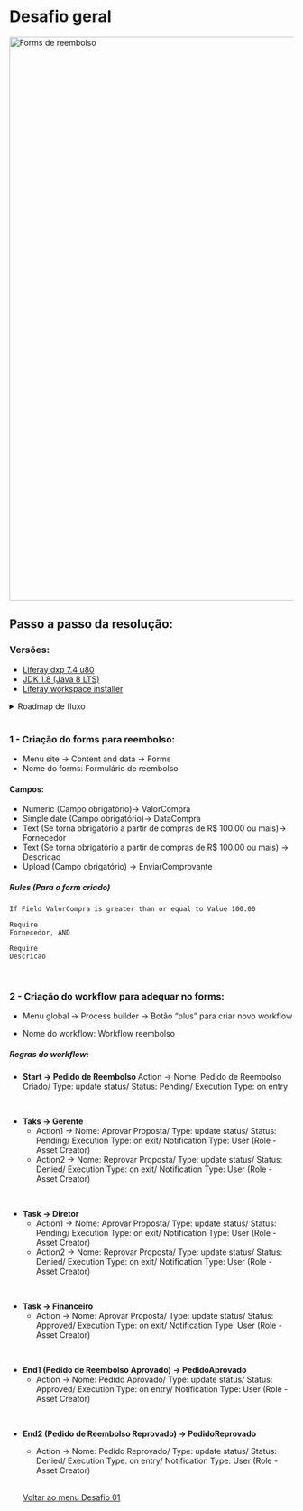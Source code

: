 # Desafio geral
<img src="/Conteúdo_Rockets/Desafio 01/04/Arq/Forms.jpg" alt="Forms de reembolso" width="1000">

<br>

## Passo a passo da resolução:

### Versões:
- [Liferay dxp 7.4 u80](https://www.liferay.com/pt/free-trial)
- [JDK 1.8 (Java 8 LTS)](https://www.azul.com/core-post-download/?endpoint=zulu&uuid=54ab6927-1f22-4612-beab-49617246ffd3)
- [Liferay workspace installer](https://github.com/liferay/liferay-ide/releases/download/3.9.7-ga8/LiferayWorkspace-202207131011-windows-installer.exe)

<details>
  <summary>Roadmap de fluxo </summary>
  <img src="/Conteúdo_Rockets/Desafio 01/04/Arq/Workflow.jpg" alt="Diagrama de fluxo" width="1000">
</details>

<br> 


### 1 - Criação do forms para reembolso:
- Menu site → Content and data → Forms
- Nome do forms: Formulário de reembolso

#### Campos:

- Numeric (Campo obrigatório)→ ValorCompra
- Simple date (Campo obrigatório)→ DataCompra
- Text (Se torna obrigatório a partir de compras de R$ 100.00 ou mais)→ Fornecedor
- Text (Se torna obrigatório a partir de compras de R$ 100.00 ou mais) → Descricao
- Upload (Campo obrigatório) → EnviarComprovante

##### Rules (Para o form criado)

```text
If Field ValorCompra is greater than or equal to Value 100.00

Require
Fornecedor, AND

Require
Descricao
```
<br>

### 2 - Criação do workflow para adequar no forms:

- Menu global → Process builder → Botão “plus” para criar novo workflow

- Nome do workflow: Workflow reembolso

##### Regras do workflow:
- <b> Start → Pedido de Reembolso </b>
Action → Nome: Pedido de Reembolso Criado/ Type: update status/ Status: Pending/ Execution Type: on entry

<br>

- <b> Taks → Gerente </b>
  - Action1 → Nome: Aprovar Proposta/ Type: update status/ Status: Pending/ Execution Type: on exit/ Notification Type: User (Role - Asset Creator)
  - Action2 → Nome: Reprovar Proposta/ Type: update status/ Status: Denied/ Execution Type: on exit/ Notification Type: User (Role - Asset Creator)

<br>

- <b> Task → Diretor </b>
  - Action1 → Nome: Aprovar Proposta/ Type: update status/ Status: Pending/ Execution Type: on exit/ Notification Type: User (Role - Asset Creator)
  - Action2 → Nome: Reprovar Proposta/ Type: update status/ Status: Denied/ Execution Type: on exit/ Notification Type: User (Role - Asset Creator)

<br>

- <b> Task → Financeiro </b>
  - Action → Nome: Aprovar Proposta/ Type: update status/ Status: Approved/ Execution Type: on exit/ Notification Type: User (Role - Asset Creator)
  
<br>

- <b> End1 (Pedido de Reembolso Aprovado) → PedidoAprovado </b>
  - Action → Nome: Pedido Aprovado/ Type: update status/ Status: Approved/ Execution Type: on entry/ Notification Type: User (Role - Asset Creator)

<br>

- <b> End2 (Pedido de Reembolso Reprovado) → PedidoReprovado </b>
  - Action → Nome: Pedido Reprovado/ Type: update status/ Status: Denied/ Execution Type: on entry/ Notification Type: User (Role - Asset Creator)

  <br>

  [Voltar ao menu Desafio 01](/Conteúdo_Rockets/Desafio%2001/Desafio1.md)